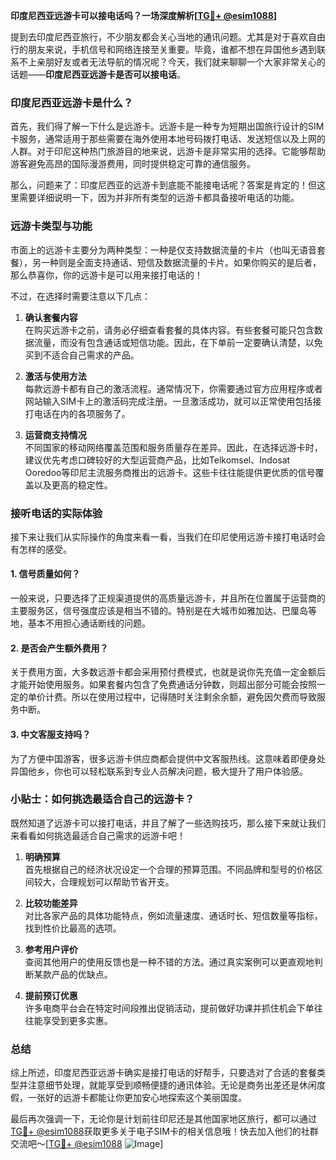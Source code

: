**印度尼西亚远游卡可以接电话吗？一场深度解析[[TG💪+ @esim1088](https://t.me/s/esim1088)]**

提到去印度尼西亚旅行，不少朋友都会关心当地的通讯问题。尤其是对于喜欢自由行的朋友来说，手机信号和网络连接至关重要。毕竟，谁都不想在异国他乡遇到联系不上亲朋好友或者无法导航的情况呢？今天，我们就来聊聊一个大家非常关心的话题——**印度尼西亚远游卡是否可以接电话**。

### 印度尼西亚远游卡是什么？

首先，我们得了解一下什么是远游卡。远游卡是一种专为短期出国旅行设计的SIM卡服务，通常适用于那些需要在海外使用本地号码拨打电话、发送短信以及上网的人群。对于印尼这种热门旅游目的地来说，远游卡是非常实用的选择。它能够帮助游客避免高昂的国际漫游费用，同时提供稳定可靠的通信服务。

那么，问题来了：印度尼西亚的远游卡到底能不能接电话呢？答案是肯定的！但这里需要详细说明一下，因为并非所有类型的远游卡都具备接听电话的功能。

### 远游卡类型与功能

市面上的远游卡主要分为两种类型：一种是仅支持数据流量的卡片（也叫无语音套餐），另一种则是全面支持通话、短信及数据流量的卡片。如果你购买的是后者，那么恭喜你，你的远游卡是可以用来接打电话的！

不过，在选择时需要注意以下几点：

1. **确认套餐内容**  
   在购买远游卡之前，请务必仔细查看套餐的具体内容。有些套餐可能只包含数据流量，而没有包含通话或短信功能。因此，在下单前一定要确认清楚，以免买到不适合自己需求的产品。

2. **激活与使用方法**  
   每款远游卡都有自己的激活流程。通常情况下，你需要通过官方应用程序或者网站输入SIM卡上的激活码完成注册。一旦激活成功，就可以正常使用包括接打电话在内的各项服务了。

3. **运营商支持情况**  
   不同国家的移动网络覆盖范围和服务质量存在差异。因此，在选择远游卡时，建议优先考虑口碑较好的大型运营商产品，比如Telkomsel、Indosat Ooredoo等印尼主流服务商推出的远游卡。这些卡往往能提供更优质的信号覆盖以及更高的稳定性。

### 接听电话的实际体验

接下来让我们从实际操作的角度来看一看，当我们在印尼使用远游卡接打电话时会有怎样的感受。

#### 1. 信号质量如何？
一般来说，只要选择了正规渠道提供的高质量远游卡，并且所在位置属于运营商的主要服务区，信号强度应该是相当不错的。特别是在大城市如雅加达、巴厘岛等地，基本不用担心通话断线的问题。

#### 2. 是否会产生额外费用？
关于费用方面，大多数远游卡都会采用预付费模式，也就是说你先充值一定金额后才能开始使用服务。如果套餐内包含了免费通话分钟数，则超出部分可能会按照一定的单价计费。所以在使用过程中，记得随时关注剩余余额，避免因欠费而导致服务中断。

#### 3. 中文客服支持吗？
为了方便中国游客，很多远游卡供应商都会提供中文客服热线。这意味着即便身处异国他乡，你也可以轻松联系到专业人员解决问题，极大提升了用户体验感。

### 小贴士：如何挑选最适合自己的远游卡？

既然知道了远游卡可以接打电话，并且了解了一些选购技巧，那么接下来就让我们来看看如何挑选最适合自己需求的远游卡吧！

1. **明确预算**  
   首先根据自己的经济状况设定一个合理的预算范围。不同品牌和型号的价格区间较大，合理规划可以帮助节省开支。

2. **比较功能差异**  
   对比各家产品的具体功能特点，例如流量速度、通话时长、短信数量等指标，找到性价比最高的选项。

3. **参考用户评价**  
   查阅其他用户的使用反馈也是一种不错的方法。通过真实案例可以更直观地判断某款产品的优缺点。

4. **提前预订优惠**  
   许多电商平台会在特定时间段推出促销活动，提前做好功课并抓住机会下单往往能享受到更多实惠。

### 总结

综上所述，印度尼西亚远游卡确实是接打电话的好帮手，只要选对了合适的套餐类型并注意细节处理，就能享受到顺畅便捷的通讯体验。无论是商务出差还是休闲度假，一张好的远游卡都能让你更加安心地探索这个美丽国度。

最后再次强调一下，无论你是计划前往印尼还是其他国家地区旅行，都可以通过[TG💪+ @esim1088](https://t.me/s/esim1088)获取更多关于电子SIM卡的相关信息哦！快去加入他们的社群交流吧～[[TG💪+ @esim1088](https://t.me/s/esim1088) ![Image](https://i.postimg.cc/4NQfJmqS/Snipaste-2025-05-13-00-14-12.png)]